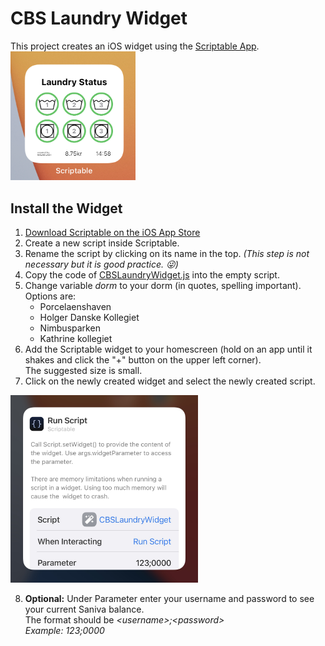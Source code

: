 # CBS Laundry Widget

This project creates an iOS widget using the [Scriptable App](https://scriptable.app).  
<img src="images/ExamplePicture.png" width=200>

## Install the Widget

1. [Download Scriptable on the iOS App Store](https://apps.apple.com/us/app/scriptable/id1405459188?uo=4)
2. Create a new script inside Scriptable.
3. Rename the script by clicking on its name in the top.
  *(This step is not necessary but it is good practice. :stuck_out_tongue_winking_eye:)*
4. Copy the code of [CBSLaundryWidget.js](https://github.com/Niclaslach/CBSLaundryWidget/blob/main/CBSLaundryWidget.js) into the empty script.
5. Change variable *dorm* to your dorm (in quotes, spelling important). Options are:  
   - Porcelaenshaven
   - Holger Danske Kollegiet
   - Nimbusparken
   - Kathrine kollegiet
6. Add the Scriptable widget to your homescreen (hold on an app until it shakes and click the "+" button on the upper left corner).  
The suggested size is small.
7. Click on the newly created widget and select the newly created script.  
<img src="images/WidgetConfiguration.jpg" width=300>

8. **Optional:** Under Parameter enter your username and password to see your current Saniva balance.  
The format should be *\<username\>;\<password\>*  
*Example: 123;0000*
